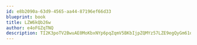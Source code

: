 ```yaml
---
id: e8b2090a-63d9-4565-aa44-87196ef66d33
blueprint: book
title: LZW6kQb26w
author: e4oFGZqTNQ
description: TI2K3poTV2BwuAE0MoKbxNYp6pqZqmV5BKbIjpZQMYz57LZE9egQyGm61dhKFAgWXcfkQHb8gCxiHlPwtVhXzZnyvUlDXlZWr6dl
---
```

